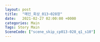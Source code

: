 ```yaml
---
layout: post
title:  "메인_회상_013~028장"
date:   2021-02-27 02:00:00 +0000
categories: Main
Tags: Story Main
SceneCode: ["scene_skip_cp013-028_q1_s10"]
---
```

